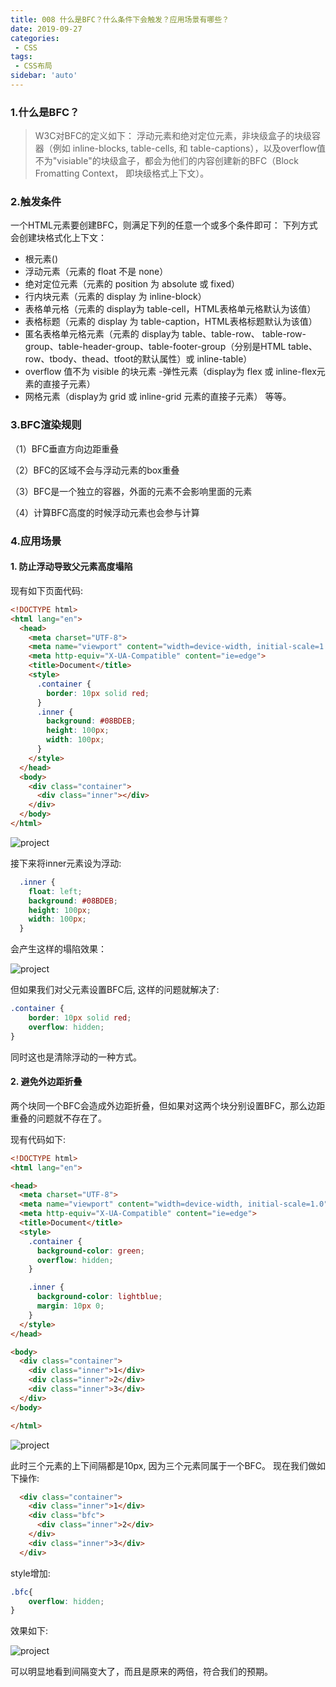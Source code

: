 ```yaml
---
title: 008 什么是BFC？什么条件下会触发？应用场景有哪些？
date: 2019-09-27
categories: 
 - CSS
tags:
 - CSS布局
sidebar: 'auto'
---
```

### 1.什么是BFC？
> W3C对BFC的定义如下：
浮动元素和绝对定位元素，非块级盒子的块级容器（例如 inline-blocks, table-cells, 和 table-captions），以及overflow值不为"visiable"的块级盒子，都会为他们的内容创建新的BFC（Block Fromatting Context， 即块级格式上下文）。

### 2.触发条件
一个HTML元素要创建BFC，则满足下列的任意一个或多个条件即可： 下列方式会创建块格式化上下文：
- 根元素()
- 浮动元素（元素的 float 不是 none）
- 绝对定位元素（元素的 position 为 absolute 或 fixed）
- 行内块元素（元素的 display 为 inline-block）
- 表格单元格（元素的 display为 table-cell，HTML表格单元格默认为该值）
- 表格标题（元素的 display 为 table-caption，HTML表格标题默认为该值）
- 匿名表格单元格元素（元素的 display为 table、table-row、 table-row-group、table-header-group、table-footer-group（分别是HTML table、row、tbody、thead、tfoot的默认属性）或 inline-table）
- overflow 值不为 visible 的块元素
-弹性元素（display为 flex 或 inline-flex元素的直接子元素）
- 网格元素（display为 grid 或 inline-grid 元素的直接子元素）
等等。

### 3.BFC渲染规则
（1）BFC垂直方向边距重叠 

（2）BFC的区域不会与浮动元素的box重叠

（3）BFC是一个独立的容器，外面的元素不会影响里面的元素

（4）计算BFC高度的时候浮动元素也会参与计算

### 4.应用场景

#### 1. 防止浮动导致父元素高度塌陷
现有如下页面代码:
```html
<!DOCTYPE html>
<html lang="en">
  <head>
    <meta charset="UTF-8">
    <meta name="viewport" content="width=device-width, initial-scale=1.0">
    <meta http-equiv="X-UA-Compatible" content="ie=edge">
    <title>Document</title>
    <style>
      .container {
        border: 10px solid red;
      }
      .inner {
        background: #08BDEB;
        height: 100px;
        width: 100px;
      }
    </style>
  </head>
  <body>
    <div class="container">
      <div class="inner"></div>
    </div>
  </body>
</html>
```

<img :src="$withBase('/012/1.jpg')" alt="project"></img>

接下来将inner元素设为浮动:
```css
  .inner {
    float: left;
    background: #08BDEB;
    height: 100px;
    width: 100px;
  }
```
会产生这样的塌陷效果：

<img :src="$withBase('/012/2.jpg')" alt="project"></img>


但如果我们对父元素设置BFC后, 这样的问题就解决了:
```css
.container {
    border: 10px solid red;
    overflow: hidden;
}
```
同时这也是清除浮动的一种方式。

#### 2. 避免外边距折叠
两个块同一个BFC会造成外边距折叠，但如果对这两个块分别设置BFC，那么边距重叠的问题就不存在了。

现有代码如下:
```html
<!DOCTYPE html>
<html lang="en">

<head>
  <meta charset="UTF-8">
  <meta name="viewport" content="width=device-width, initial-scale=1.0">
  <meta http-equiv="X-UA-Compatible" content="ie=edge">
  <title>Document</title>
  <style>
    .container {
      background-color: green;
      overflow: hidden;
    }

    .inner {
      background-color: lightblue;
      margin: 10px 0;
    }
  </style>
</head>

<body>
  <div class="container">
    <div class="inner">1</div>
    <div class="inner">2</div>
    <div class="inner">3</div>
  </div>
</body>

</html>
```

<img :src="$withBase('/012/3.jpg')" alt="project"></img>

此时三个元素的上下间隔都是10px, 因为三个元素同属于一个BFC。
现在我们做如下操作:
```html
  <div class="container">
    <div class="inner">1</div>
    <div class="bfc">
      <div class="inner">2</div>
    </div>
    <div class="inner">3</div>
  </div>
```
style增加:
```css
.bfc{
    overflow: hidden;
}
```
效果如下:

<img :src="$withBase('/012/4.jpg')" alt="project"></img>

可以明显地看到间隔变大了，而且是原来的两倍，符合我们的预期。